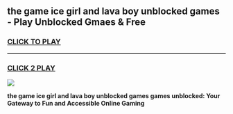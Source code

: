 
## the game ice girl and lava boy unblocked games - Play Unblocked Gmaes & Free
<h3>
<a href="https://news.freeplayer.one?title=the_game_ice_girl_and_lava_boy_unblocked_games&ref=23F">CLICK TO PLAY</a></h3>
<hr>

<h3>
<a href="https://news.freeplayer.one?title=the_game_ice_girl_and_lava_boy_unblocked_games&ref=23F">CLICK 2 PLAY</a>
  
</h3>

<a href="https://news.freeplayer.one?title=the_game_ice_girl_and_lava_boy_unblocked_games&ref=23F/"><img src="https://clearcache.store/games.png"></a>


**the game ice girl and lava boy unblocked games games unblocked: Your Gateway to Fun and Accessible Online Gaming**
